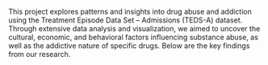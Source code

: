This project explores patterns and insights into drug abuse and addiction using the Treatment Episode Data Set – Admissions (TEDS-A) dataset. Through extensive data analysis and visualization, we aimed to uncover the cultural, economic, and behavioral factors influencing substance abuse, as well as the addictive nature of specific drugs. Below are the key findings from our research.



